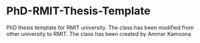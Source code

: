 # PhD-RMIT-Thesis-Template
PhD thesis template for RMIT university.  The class has been modified from other university to RMIT.
The class has been created by Ammar Kamoona
